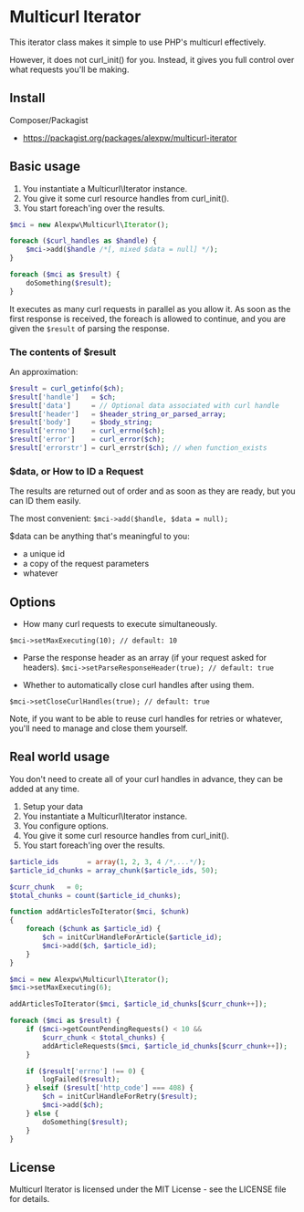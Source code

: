 Multicurl Iterator
==================
This iterator class makes it simple to use PHP's multicurl effectively.

However, it does not curl_init() for you.  Instead, it gives you full control over what requests you'll be making.

## Install

Composer/Packagist
 - https://packagist.org/packages/alexpw/multicurl-iterator

## Basic usage
1. You instantiate a Multicurl\Iterator instance.
2. You give it some curl resource handles from curl_init().
3. You start foreach'ing over the results.
```php
$mci = new Alexpw\Multicurl\Iterator();

foreach ($curl_handles as $handle) {
	$mci->add($handle /*[, mixed $data = null] */);
}

foreach ($mci as $result) {
	doSomething($result);
}
```
It executes as many curl requests in parallel as you allow it.  As soon as the first response is received, the foreach is allowed to continue, and you are given the ```$result``` of parsing the response.

### The contents of $result
An approximation:
```php
$result = curl_getinfo($ch);
$result['handle']   = $ch;
$result['data']     = // Optional data associated with curl handle
$result['header']   = $header_string_or_parsed_array;
$result['body']     = $body_string;
$result['errno']    = curl_errno($ch);
$result['error']    = curl_error($ch);
$result['errorstr'] = curl_errstr($ch); // when function_exists
```
### $data, or How to ID a Request
The results are returned out of order and as soon as they are ready, but you can ID them easily.

The most convenient:
```$mci->add($handle, $data = null);```

$data can be anything that's meaningful to you:

 - a unique id
 - a copy of the request parameters
 - whatever

## Options
 - How many curl requests to execute simultaneously.

```$mci->setMaxExecuting(10); // default: 10 ```

 - Parse the response header as an array (if your request asked for headers).
```$mci->setParseResponseHeader(true); // default: true```

 - Whether to automatically close curl handles after using them.

```$mci->setCloseCurlHandles(true); // default: true```

Note, if you want to be able to reuse curl handles for retries or whatever, you'll need to manage and close them yourself.

## Real world usage
You don't need to create all of your curl handles in advance, they can be added at any time.

1. Setup your data
2. You instantiate a Multicurl\Iterator instance.
3. You configure options.
4. You give it some curl resource handles from curl_init().
5. You start foreach'ing over the results.
```php
$article_ids       = array(1, 2, 3, 4 /*,...*/);
$article_id_chunks = array_chunk($article_ids, 50);

$curr_chunk   = 0;
$total_chunks = count($article_id_chunks);

function addArticlesToIterator($mci, $chunk)
{
	foreach ($chunk as $article_id) {
		$ch = initCurlHandleForArticle($article_id);
		$mci->add($ch, $article_id);
	}
}

$mci = new Alexpw\Multicurl\Iterator();
$mci->setMaxExecuting(6);

addArticlesToIterator($mci, $article_id_chunks[$curr_chunk++]);

foreach ($mci as $result) {
	if ($mci->getCountPendingRequests() < 10 &&
		$curr_chunk < $total_chunks) {
		addArticleRequests($mci, $article_id_chunks[$curr_chunk++]);
	}

	if ($result['errno'] !== 0) {
		logFailed($result);
	} elseif ($result['http_code'] === 408) {
		$ch = initCurlHandleForRetry($result);
		$mci->add($ch);
    } else {
		doSomething($result);
    }
}
```

## License

Multicurl Iterator is licensed under the MIT License - see the LICENSE file for details.
